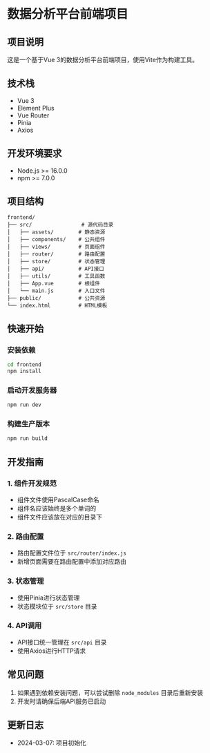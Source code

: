 # 数据分析平台前端项目

## 项目说明
这是一个基于Vue 3的数据分析平台前端项目，使用Vite作为构建工具。

## 技术栈
- Vue 3
- Element Plus
- Vue Router
- Pinia
- Axios

## 开发环境要求
- Node.js >= 16.0.0
- npm >= 7.0.0

## 项目结构
```
frontend/
├── src/                # 源代码目录
│   ├── assets/        # 静态资源
│   ├── components/    # 公共组件
│   ├── views/         # 页面组件
│   ├── router/        # 路由配置
│   ├── store/         # 状态管理
│   ├── api/           # API接口
│   ├── utils/         # 工具函数
│   ├── App.vue        # 根组件
│   └── main.js        # 入口文件
├── public/            # 公共资源
└── index.html         # HTML模板
```

## 快速开始

### 安装依赖
```bash
cd frontend
npm install
```

### 启动开发服务器
```bash
npm run dev
```

### 构建生产版本
```bash
npm run build
```

## 开发指南

### 1. 组件开发规范
- 组件文件使用PascalCase命名
- 组件名应该始终是多个单词的
- 组件文件应该放在对应的目录下

### 2. 路由配置
- 路由配置文件位于 `src/router/index.js`
- 新增页面需要在路由配置中添加对应路由

### 3. 状态管理
- 使用Pinia进行状态管理
- 状态模块位于 `src/store` 目录

### 4. API调用
- API接口统一管理在 `src/api` 目录
- 使用Axios进行HTTP请求

## 常见问题
1. 如果遇到依赖安装问题，可以尝试删除 `node_modules` 目录后重新安装
2. 开发时请确保后端API服务已启动

## 更新日志
- 2024-03-07: 项目初始化 